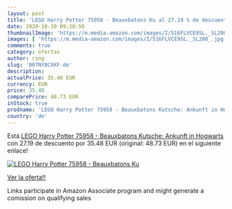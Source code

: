 ```yaml
---
layout: post
title: 'LEGO Harry Potter 75958 - Beauxbatons Ku al 27.19 % de descuento'
date: 2020-10-20 09:28:50
thumbnailImage: 'https://m.media-amazon.com/images/I/516FLVCE9SL._SL200_.jpg'
images: [ 'https://m.media-amazon.com/images/I/516FLVCE9SL._SL200_.jpg' ]
comments: true
category: ofertas
author: ring
slug: 'B07NY8CXKF-de'
description:
actualPrice: 35.48 EUR
currency: EUR
price: 35.48
comparePrice: 48.73 EUR
inStock: true
prodname: 'LEGO Harry Potter 75958 - Beauxbatons Kutsche: Ankunft in Hogwarts'
country: 'de'
---
```


Está [LEGO Harry Potter 75958 - Beauxbatons Kutsche: Ankunft in Hogwarts](https://www.amazon.de/dp/B07NY8CXKF/?tag=tolees0ca-21) con 27.19 de descuento por 35.48 EUR (original: 48.73 EUR) en el siguiente enlace!

[![LEGO Harry Potter 75958 - Beauxbatons Ku](https://m.media-amazon.com/images/I/516FLVCE9SL._SL200_.jpg)](https://www.amazon.de/dp/B07NY8CXKF/?tag=tolees0ca-21)

[Ver la oferta!!](https://www.amazon.de/dp/B07NY8CXKF/?tag=tolees0ca-21)

Links participate in Amazon Associate program and might generate a comission on qualifying sales


